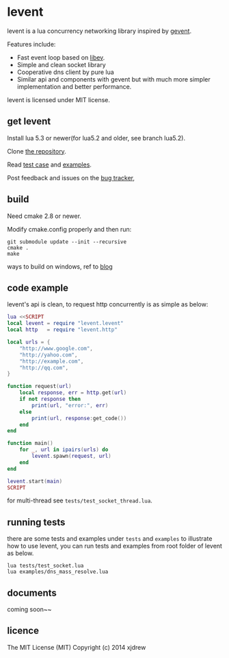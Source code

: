 levent
======
levent is a lua concurrency networking library inspired by [gevent](http://www.gevent.org/).

Features include:

* Fast event loop based on [libev](http://libev.schmorp.de/).
* Simple and clean socket library
* Cooperative dns client by pure lua
* Similar api and components with gevent but with much more simpler implementation and better performance.

levent is licensed under MIT license.


get levent
-----------

Install lua 5.3 or newer(for lua5.2 and older, see branch lua5.2).

Clone [the repository](https://github.com/xjdrew/levent).

Read [test case](https://github.com/xjdrew/levent/tree/master/tests) and [examples](https://github.com/xjdrew/levent/tree/master/examples).

Post feedback and issues on the [bug tracker](https://github.com/xjdrew/levent/issues),


build
------
Need cmake 2.8 or newer.

Modify cmake.config properly and then run:
```
git submodule update --init --recursive
cmake .
make
```

ways to build on windows, ref to [blog](http://xjdrew.github.io/blog/2014/08/28/compile-levent)

code example
------------

levent's api is clean, to request http concurrently is as simple as below:

```lua
lua <<SCRIPT
local levent = require "levent.levent"
local http   = require "levent.http"

local urls = {
    "http://www.google.com",
    "http://yahoo.com",
    "http://example.com",
    "http://qq.com",
}

function request(url)
    local response, err = http.get(url)
    if not response then
        print(url, "error:", err)
    else
        print(url, response:get_code())
    end
end

function main()
    for _, url in ipairs(urls) do
        levent.spawn(request, url)
    end
end

levent.start(main)
SCRIPT
```

for multi-thread see `tests/test_socket_thread.lua`.

running tests
-------------
there are some tests and examples under ```tests``` and ```examples``` to illustrate how to use levent, you can run tests and examples from root folder of levent as below.

```
lua tests/test_socket.lua
lua examples/dns_mass_resolve.lua
```

documents
---------
coming soon~~

licence
-------
The MIT License (MIT)
Copyright (c) 2014 xjdrew

